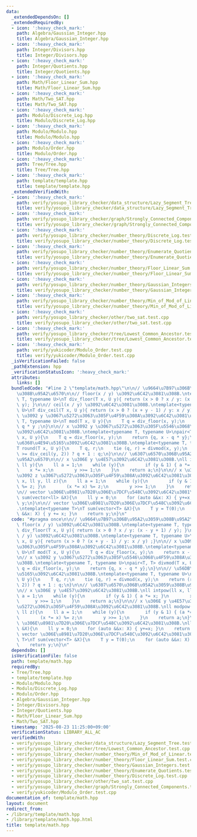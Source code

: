 ```yaml
---
data:
  _extendedDependsOn: []
  _extendedRequiredBy:
  - icon: ':heavy_check_mark:'
    path: Algebra/Gaussian_Integer.hpp
    title: Algebra/Gaussian_Integer.hpp
  - icon: ':heavy_check_mark:'
    path: Integer/Divisors.hpp
    title: Integer/Divisors.hpp
  - icon: ':heavy_check_mark:'
    path: Integer/Quotients.hpp
    title: Integer/Quotients.hpp
  - icon: ':heavy_check_mark:'
    path: Math/Floor_Linear_Sum.hpp
    title: Math/Floor_Linear_Sum.hpp
  - icon: ':heavy_check_mark:'
    path: Math/Two_SAT.hpp
    title: Math/Two_SAT.hpp
  - icon: ':heavy_check_mark:'
    path: Modulo/Discrete_Log.hpp
    title: Modulo/Discrete_Log.hpp
  - icon: ':heavy_check_mark:'
    path: Modulo/Modulo.hpp
    title: Modulo/Modulo.hpp
  - icon: ':heavy_check_mark:'
    path: Modulo/Order.hpp
    title: Modulo/Order.hpp
  - icon: ':heavy_check_mark:'
    path: Tree/Tree.hpp
    title: Tree/Tree.hpp
  - icon: ':heavy_check_mark:'
    path: template/template.hpp
    title: template/template.hpp
  _extendedVerifiedWith:
  - icon: ':heavy_check_mark:'
    path: verify/yosupo_library_checker/data_structure/Lazy_Segment_Tree.test.cpp
    title: verify/yosupo_library_checker/data_structure/Lazy_Segment_Tree.test.cpp
  - icon: ':heavy_check_mark:'
    path: verify/yosupo_library_checker/graph/Strongly_Connected_Components.test.cpp
    title: verify/yosupo_library_checker/graph/Strongly_Connected_Components.test.cpp
  - icon: ':heavy_check_mark:'
    path: verify/yosupo_library_checker/number_theory/Discrete_Log.test.cpp
    title: verify/yosupo_library_checker/number_theory/Discrete_Log.test.cpp
  - icon: ':heavy_check_mark:'
    path: verify/yosupo_library_checker/number_theory/Enumerate_Quotients.test.cpp
    title: verify/yosupo_library_checker/number_theory/Enumerate_Quotients.test.cpp
  - icon: ':heavy_check_mark:'
    path: verify/yosupo_library_checker/number_theory/Floor_Linear_Sum.test.cpp
    title: verify/yosupo_library_checker/number_theory/Floor_Linear_Sum.test.cpp
  - icon: ':heavy_check_mark:'
    path: verify/yosupo_library_checker/number_theory/Gaussian_Integers.test.cpp
    title: verify/yosupo_library_checker/number_theory/Gaussian_Integers.test.cpp
  - icon: ':heavy_check_mark:'
    path: verify/yosupo_library_checker/number_theory/Min_of_Mod_of_Linear.test.cpp
    title: verify/yosupo_library_checker/number_theory/Min_of_Mod_of_Linear.test.cpp
  - icon: ':heavy_check_mark:'
    path: verify/yosupo_library_checker/other/two_sat.test.cpp
    title: verify/yosupo_library_checker/other/two_sat.test.cpp
  - icon: ':heavy_check_mark:'
    path: verify/yosupo_library_checker/tree/Lowest_Common_Ancestor.test.cpp
    title: verify/yosupo_library_checker/tree/Lowest_Common_Ancestor.test.cpp
  - icon: ':heavy_check_mark:'
    path: verify/yukicoder/Modulo_Order.test.cpp
    title: verify/yukicoder/Modulo_Order.test.cpp
  _isVerificationFailed: false
  _pathExtension: hpp
  _verificationStatusIcon: ':heavy_check_mark:'
  attributes:
    links: []
  bundledCode: "#line 2 \"template/math.hpp\"\n\n// \u9664\u7B97\u306B\u95A2\u3059\
    \u308B\u95A2\u6570\n\n// floor(x / y) \u3092\u6C42\u3081\u308B.\ntemplate<typename\
    \ T, typename U>\nT div_floor(T x, U y){ return (x > 0 ? x / y: (x - y + 1) /\
    \ y); }\n\n// ceil(x / y) \u3092\u6C42\u3081\u308B.\ntemplate<typename T, typename\
    \ U>\nT div_ceil(T x, U y){ return (x > 0 ? (x + y - 1) / y: x / y) ;}\n\n// x\
    \ \u3092 y \u3067\u5272\u3063\u305F\u4F59\u308A\u3092\u6C42\u3081\u308B.\ntemplate<typename\
    \ T, typename U>\nT mod(T x, U y){\n    T q = div_floor(x, y);\n    return x -\
    \ q * y ;\n}\n\n// x \u3092 y \u3067\u5272\u3063\u305F\u5546\u3068\u4F59\u308A\
    \u3092\u6C42\u3081\u308B.\ntemplate<typename T, typename U>\npair<T, T> divmod(T\
    \ x, U y){\n    T q = div_floor(x, y);\n    return {q, x - q * y};\n}\n\n// \u56DB\
    \u6368\u4E94\u5165\u3092\u6C42\u3081\u308B.\ntemplate<typename T, typename U>\n\
    T round(T x, U y){\n    T q, r;\n    tie (q, r) = divmod(x, y);\n    return (r\
    \ >= div_ceil(y, 2)) ? q + 1 : q;\n}\n\n// \u6307\u6570\u306B\u95A2\u3059\u308B\
    \u95A2\u6570\n\n// x \u306E y \u4E57\u3092\u6C42\u3081\u308B.\nll intpow(ll x,\
    \ ll y){\n    ll a = 1;\n    while (y){\n        if (y & 1) { a *= x; }\n    \
    \    x *= x;\n        y >>= 1;\n    }\n    return a;\n}\n\n// x \u306E y \u4E57\
    \u3092 z \u3067\u5272\u3063\u305F\u4F59\u308A\u3092\u6C42\u3081\u308B.\nll modpow(ll\
    \ x, ll y, ll z){\n    ll a = 1;\n    while (y){\n        if (y & 1) { (a *= x)\
    \ %= z; }\n        (x *= x) %= z;\n        y >>= 1;\n    }\n    return a;\n}\n\
    \n// vector \u306E\u8981\u7D20\u306E\u7DCF\u548C\u3092\u6C42\u3081\u308B.\nll\
    \ sum(vector<ll> &X){\n    ll y = 0;\n    for (auto &&x: X) { y+=x; }\n    return\
    \ y;\n}\n\n// vector \u306E\u8981\u7D20\u306E\u7DCF\u548C\u3092\u6C42\u3081\u308B\
    .\ntemplate<typename T>\nT sum(vector<T> &X){\n    T y = T(0);\n    for (auto\
    \ &&x: X) { y += x; }\n    return y;\n}\n"
  code: "#pragma once\n\n// \u9664\u7B97\u306B\u95A2\u3059\u308B\u95A2\u6570\n\n//\
    \ floor(x / y) \u3092\u6C42\u3081\u308B.\ntemplate<typename T, typename U>\nT\
    \ div_floor(T x, U y){ return (x > 0 ? x / y: (x - y + 1) / y); }\n\n// ceil(x\
    \ / y) \u3092\u6C42\u3081\u308B.\ntemplate<typename T, typename U>\nT div_ceil(T\
    \ x, U y){ return (x > 0 ? (x + y - 1) / y: x / y) ;}\n\n// x \u3092 y \u3067\u5272\
    \u3063\u305F\u4F59\u308A\u3092\u6C42\u3081\u308B.\ntemplate<typename T, typename\
    \ U>\nT mod(T x, U y){\n    T q = div_floor(x, y);\n    return x - q * y ;\n}\n\
    \n// x \u3092 y \u3067\u5272\u3063\u305F\u5546\u3068\u4F59\u308A\u3092\u6C42\u3081\
    \u308B.\ntemplate<typename T, typename U>\npair<T, T> divmod(T x, U y){\n    T\
    \ q = div_floor(x, y);\n    return {q, x - q * y};\n}\n\n// \u56DB\u6368\u4E94\
    \u5165\u3092\u6C42\u3081\u308B.\ntemplate<typename T, typename U>\nT round(T x,\
    \ U y){\n    T q, r;\n    tie (q, r) = divmod(x, y);\n    return (r >= div_ceil(y,\
    \ 2)) ? q + 1 : q;\n}\n\n// \u6307\u6570\u306B\u95A2\u3059\u308B\u95A2\u6570\n\
    \n// x \u306E y \u4E57\u3092\u6C42\u3081\u308B.\nll intpow(ll x, ll y){\n    ll\
    \ a = 1;\n    while (y){\n        if (y & 1) { a *= x; }\n        x *= x;\n  \
    \      y >>= 1;\n    }\n    return a;\n}\n\n// x \u306E y \u4E57\u3092 z \u3067\
    \u5272\u3063\u305F\u4F59\u308A\u3092\u6C42\u3081\u308B.\nll modpow(ll x, ll y,\
    \ ll z){\n    ll a = 1;\n    while (y){\n        if (y & 1) { (a *= x) %= z; }\n\
    \        (x *= x) %= z;\n        y >>= 1;\n    }\n    return a;\n}\n\n// vector\
    \ \u306E\u8981\u7D20\u306E\u7DCF\u548C\u3092\u6C42\u3081\u308B.\nll sum(vector<ll>\
    \ &X){\n    ll y = 0;\n    for (auto &&x: X) { y+=x; }\n    return y;\n}\n\n//\
    \ vector \u306E\u8981\u7D20\u306E\u7DCF\u548C\u3092\u6C42\u3081\u308B.\ntemplate<typename\
    \ T>\nT sum(vector<T> &X){\n    T y = T(0);\n    for (auto &&x: X) { y += x; }\n\
    \    return y;\n}\n"
  dependsOn: []
  isVerificationFile: false
  path: template/math.hpp
  requiredBy:
  - Tree/Tree.hpp
  - template/template.hpp
  - Modulo/Modulo.hpp
  - Modulo/Discrete_Log.hpp
  - Modulo/Order.hpp
  - Algebra/Gaussian_Integer.hpp
  - Integer/Divisors.hpp
  - Integer/Quotients.hpp
  - Math/Floor_Linear_Sum.hpp
  - Math/Two_SAT.hpp
  timestamp: '2025-08-23 11:25:00+09:00'
  verificationStatus: LIBRARY_ALL_AC
  verifiedWith:
  - verify/yosupo_library_checker/data_structure/Lazy_Segment_Tree.test.cpp
  - verify/yosupo_library_checker/tree/Lowest_Common_Ancestor.test.cpp
  - verify/yosupo_library_checker/number_theory/Min_of_Mod_of_Linear.test.cpp
  - verify/yosupo_library_checker/number_theory/Floor_Linear_Sum.test.cpp
  - verify/yosupo_library_checker/number_theory/Gaussian_Integers.test.cpp
  - verify/yosupo_library_checker/number_theory/Enumerate_Quotients.test.cpp
  - verify/yosupo_library_checker/number_theory/Discrete_Log.test.cpp
  - verify/yosupo_library_checker/other/two_sat.test.cpp
  - verify/yosupo_library_checker/graph/Strongly_Connected_Components.test.cpp
  - verify/yukicoder/Modulo_Order.test.cpp
documentation_of: template/math.hpp
layout: document
redirect_from:
- /library/template/math.hpp
- /library/template/math.hpp.html
title: template/math.hpp
---
```


